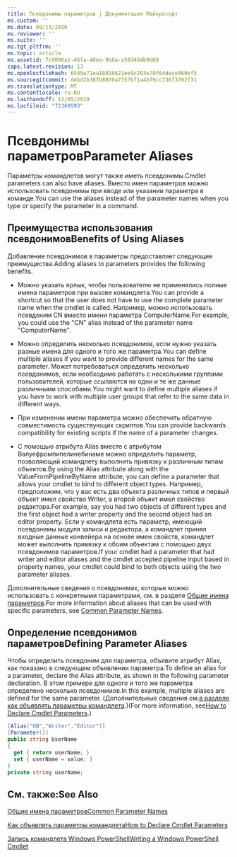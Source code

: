 ```yaml
---
title: Псевдонимы параметров | Документация Майкрософт
ms.custom: ''
ms.date: 09/13/2016
ms.reviewer: ''
ms.suite: ''
ms.tgt_pltfrm: ''
ms.topic: article
ms.assetid: 7c9096a1-46fa-48ea-9b8a-a583484b9d68
caps.latest.revision: 13
ms.openlocfilehash: 6545e71ea18d10621ee9c203e70f64dece460ef5
ms.sourcegitcommit: debd2b38fb8070a7357bf1a4bf9cc736f3702f31
ms.translationtype: MT
ms.contentlocale: ru-RU
ms.lasthandoff: 12/05/2019
ms.locfileid: "72369593"
---
```

# <a name="parameter-aliases"></a><span data-ttu-id="5047a-102">Псевдонимы параметров</span><span class="sxs-lookup"><span data-stu-id="5047a-102">Parameter Aliases</span></span>

<span data-ttu-id="5047a-103">Параметры командлетов могут также иметь псевдонимы.</span><span class="sxs-lookup"><span data-stu-id="5047a-103">Cmdlet parameters can also have aliases.</span></span> <span data-ttu-id="5047a-104">Вместо имен параметров можно использовать псевдонимы при вводе или указании параметра в команде.</span><span class="sxs-lookup"><span data-stu-id="5047a-104">You can use the aliases instead of the parameter names when you type or specify the parameter in a command.</span></span>

## <a name="benefits-of-using-aliases"></a><span data-ttu-id="5047a-105">Преимущества использования псевдонимов</span><span class="sxs-lookup"><span data-stu-id="5047a-105">Benefits of Using Aliases</span></span>

<span data-ttu-id="5047a-106">Добавление псевдонимов в параметры предоставляет следующие преимущества.</span><span class="sxs-lookup"><span data-stu-id="5047a-106">Adding aliases to parameters provides the following benefits.</span></span>

- <span data-ttu-id="5047a-107">Можно указать ярлык, чтобы пользователю не применялись полные имена параметров при вызове командлета.</span><span class="sxs-lookup"><span data-stu-id="5047a-107">You can provide a shortcut so that the user does not have to use the complete parameter name when the cmdlet is called.</span></span> <span data-ttu-id="5047a-108">Например, можно использовать псевдоним CN вместо имени параметра ComputerName.</span><span class="sxs-lookup"><span data-stu-id="5047a-108">For example, you could use the "CN" alias instead of the parameter name "ComputerName".</span></span>

- <span data-ttu-id="5047a-109">Можно определить несколько псевдонимов, если нужно указать разные имена для одного и того же параметра.</span><span class="sxs-lookup"><span data-stu-id="5047a-109">You can define multiple aliases if you want to provide different names for the same parameter.</span></span> <span data-ttu-id="5047a-110">Может потребоваться определить несколько псевдонимов, если необходимо работать с несколькими группами пользователей, которые ссылаются на одни и те же данные различными способами.</span><span class="sxs-lookup"><span data-stu-id="5047a-110">You might want to define multiple aliases if you have to work with multiple user groups that refer to the same data in different ways.</span></span>

- <span data-ttu-id="5047a-111">При изменении имени параметра можно обеспечить обратную совместимость существующих скриптов.</span><span class="sxs-lookup"><span data-stu-id="5047a-111">You can provide backwards compatibility for existing scripts if the name of a parameter changes.</span></span>

- <span data-ttu-id="5047a-112">С помощью атрибута Alias вместе с атрибутом Валуефромпипелинебинаме можно определить параметр, позволяющий командлету выполнить привязку к различным типам объектов.</span><span class="sxs-lookup"><span data-stu-id="5047a-112">By using the Alias attribute along with the ValueFromPipelineByName attribute, you can define a parameter that allows your cmdlet to bind to different object types.</span></span> <span data-ttu-id="5047a-113">Например, предположим, что у вас есть два объекта различных типов и первый объект имел свойство Writer, а второй объект имел свойство редактора.</span><span class="sxs-lookup"><span data-stu-id="5047a-113">For example, say you had two objects of different types and the first object had a writer property and the second object had an editor property.</span></span> <span data-ttu-id="5047a-114">Если у командлета есть параметр, имеющий псевдонимы модуля записи и редактора, а командлет принял входные данные конвейера на основе имен свойств, командлет может выполнить привязку к обоим объектам с помощью двух псевдонимов параметров.</span><span class="sxs-lookup"><span data-stu-id="5047a-114">If your cmdlet had a parameter that had writer and editor aliases and the cmdlet accepted pipeline input based in property names, your cmdlet could bind to both objects using the two parameter aliases.</span></span>

<span data-ttu-id="5047a-115">Дополнительные сведения о псевдонимах, которые можно использовать с конкретными параметрами, см. в разделе [Общие имена параметров](./common-parameter-names.md).</span><span class="sxs-lookup"><span data-stu-id="5047a-115">For more information about aliases that can be used with specific parameters, see [Common Parameter Names](./common-parameter-names.md).</span></span>

## <a name="defining-parameter-aliases"></a><span data-ttu-id="5047a-116">Определение псевдонимов параметров</span><span class="sxs-lookup"><span data-stu-id="5047a-116">Defining Parameter Aliases</span></span>

<span data-ttu-id="5047a-117">Чтобы определить псевдоним для параметра, объявите атрибут Alias, как показано в следующем объявлении параметра.</span><span class="sxs-lookup"><span data-stu-id="5047a-117">To define an alias for a parameter, declare the Alias attribute, as shown in the following parameter declaration.</span></span> <span data-ttu-id="5047a-118">В этом примере для одного и того же параметра определено несколько псевдонимов.</span><span class="sxs-lookup"><span data-stu-id="5047a-118">In this example, multiple aliases are defined for the same parameter.</span></span> <span data-ttu-id="5047a-119">(Дополнительные сведения см.[в разделе как объявлять параметры командлета](./how-to-declare-cmdlet-parameters.md).)</span><span class="sxs-lookup"><span data-stu-id="5047a-119">(For more information, see[How to Declare Cmdlet Parameters](./how-to-declare-cmdlet-parameters.md).)</span></span>

```csharp
[Alias("UN","Writer","Editor")]
[Parameter()]
public string UserName
{
  get { return userName; }
  set { userName = value; }
}
private string userName;
```

## <a name="see-also"></a><span data-ttu-id="5047a-120">См. также:</span><span class="sxs-lookup"><span data-stu-id="5047a-120">See Also</span></span>

[<span data-ttu-id="5047a-121">Общие имена параметров</span><span class="sxs-lookup"><span data-stu-id="5047a-121">Common Parameter Names</span></span>](./common-parameter-names.md)

[<span data-ttu-id="5047a-122">Как объявлять параметры командлета</span><span class="sxs-lookup"><span data-stu-id="5047a-122">How to Declare Cmdlet Parameters</span></span>](./how-to-declare-cmdlet-parameters.md)

[<span data-ttu-id="5047a-123">Запись командлета Windows PowerShell</span><span class="sxs-lookup"><span data-stu-id="5047a-123">Writing a Windows PowerShell Cmdlet</span></span>](./writing-a-windows-powershell-cmdlet.md)
